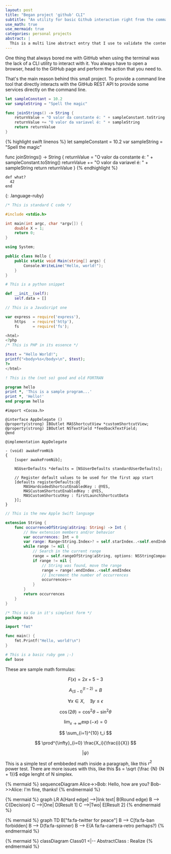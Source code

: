 ```yaml
---
layout: post
title: "Began project 'github' CLI"
subtitle: "An utility for basic Github interaction right from the command line"
use_math: true
use_mermaid: true
categories: personal projects
abstract: |
  This is a multi line abstract entry that I use to validate the content on this page, and make it clear that this is a simple text. We need to test for **simple markdown** usage and *compliance*.
---
```


One thing that always bored me with GitHub when using the terminal was the lack of a CLI utility to interact with it. You always have to open a browser, head to the GitHub page and perform the action that you need to.<!--more-->

That's the main reason behind this small project. To provide a command line tool that directly interacts with the GitHub REST API to provide some services directly on the command line.

``` swift
let sampleConstant = 10.2
var sampleString = "Spell the magic"

func joinStrings() -> String {
	returnValue = "O valor da constante é: " + sampleConstant.toString()
	returnValue += "O valor da variavel é: " + sampleString
	return returnValue
}
```

{% highlight swift linenos %}
let sampleConstant = 10.2
var sampleString = "Spell the magic"

func joinStrings() -> String {
	returnValue = "O valor da constante é: " + sampleConstant.toString()
	returnValue += "O valor da variavel é: " + sampleString
	return returnValue
}
{% endhighlight %}

~~~
def what?
  42
end
~~~
{: .language-ruby}

```c
/* This is standard C code */

#include <stdio.h>

int main(int argc, char *argv[]) {
    double X = 1;
    return 0;
}
```

```c#
using System;

public class Hello {
    public static void Main(string[] args) {
        Console.WriteLine("Hello, world!");
    }
}
```


```python
# This is a python snippet

def __init__(self):
	self.data = []
```

```javascript
// This is a JavaScript one

var express = require('express'),
    https   = require('http'),
    fs      = require('fs');
```

```php
<html>
<?php
/* This is PHP in its essence */

$test = "Hello World!";
printf("<body>%s</body>\n", $test);
?>
</html>
```

```fortran
! This is the (not so) good and old FORTRAN

program hello
print *, 'This is a sample program...'
print *, 'Hello!'
end program hello
```

```objc
#import <Cocoa.h>

@interface AppDelegate ()
@property(strong) IBOutlet MASShortcutView *customShortcutView;
@property(strong) IBOutlet NSTextField *feedbackTextField;
@end

@implementation AppDelegate

- (void) awakeFromNib
{
    [super awakeFromNib];

    NSUserDefaults *defaults = [NSUserDefaults standardUserDefaults];

	// Register default values to be used for the first app start
    [defaults registerDefaults:@{
        MASHardcodedShortcutEnabledKey : @YES,
        MASCustomShortcutEnabledKey : @YES,
        MASCustomShortcutKey : firstLaunchShortcutData
    }];
}
```

```swift
// This is the new Apple Swift language

extension String {
	func occurrenceOfString(aString: String) -> Int {
		// New extension members and/or behavior
		var occurrences: Int = 0
		var range: Range<String.Index>? = self.starIndex..<self.endIndex
		while range != nil {
			// Search in the current range
			range = self.rangeOfString(aString, options: NSStringCompareOptions.CaseInsensitiveSearch, range: range, locale: nil)
			if range != nil {
				// String was found, move the range
				range = range!.endIndex..<self.endIndex
				// Increment the number of occurrences
				occurrences++
			}
		}
		return occurrences
	}
}
```

```go
/* This is Go in it's simplest form */
package main

import "fmt"

func main() {
	fmt.Printf("Hello, world!\n")
}
```

```ruby
# This is a basic ruby gem ;-) 
def base
```


These are sample math formulas:

$$ F\left( x\right) = 2x+5-3 $$

$$ A_{(S-t)}^{(t-2)} = B $$

$$ \forall  x \in X, \quad \exists y \leq \epsilon $$

$$ \cos (2\theta) = \cos^2 \theta - \sin^2 \theta $$

$$ \lim_{x \to \infty} \exp(-x) = 0 $$

$$ \sum_{i=1}^{10} t_i $$

$$ \prod^{\infty}_{i=0} \frac{X_i}{\frac{i}{X}} $$

$$|\psi\rangle$$

This is a simple test of embbeded math inside a paragraph, like this $r^2$ power test. There are more issues with this, like this $s = \sqrt {\frac {N} {N + 1}}$ edge lenght of N simplex.

{% mermaid %}
sequenceDiagram
	Alice->>Bob: Hello, how are you?
	Bob->>Alice: I'm fine, thanks!
{% endmermaid %}

{% mermaid %}
graph LR
	A[Hard edge] -->|link text| B(Round edge)
	B --> C{Decision}
	C -->|One| D[Result 1]
	C -->|Two| E[Result 2]
{% endmermaid %}

{% mermaid %}
graph TD
	B["fa:fa-twitter for peace"]
	B --> C[fa:fa-ban forbidden]
	B --> D(fa:fa-spinner)
	B --> E(A fa:fa-camera-retro perhaps?)
{% endmermaid %}

{% mermaid %}
classDiagram
	Class01 <|-- AbstractClass : Realize
{% endmermaid %}